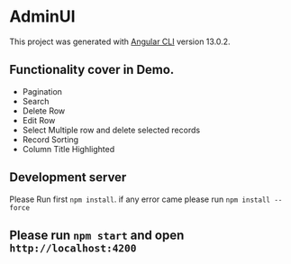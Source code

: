 # AdminUI

This project was generated with [Angular CLI](https://github.com/angular/angular-cli) version 13.0.2.

## Functionality cover in Demo.

* Pagination
* Search 
* Delete Row
* Edit Row
* Select Multiple row and delete selected records
* Record Sorting
* Column Title Highlighted

## Development server

Please Run first `npm install`.
if any error came please run `npm install --force`

## Please run `npm start` and open `http://localhost:4200`

